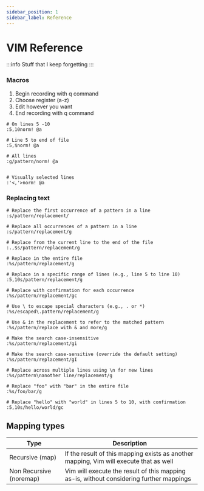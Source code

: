 ```yaml
---
sidebar_position: 1
sidebar_label: Reference
---
```


# VIM Reference

:::info
Stuff that I keep forgetting
:::

### Macros

1. Begin recording with q command
2. Choose register (a-z)
3. Edit however you want
4. End recording with q command

```vim
# On lines 5 -10
:5,10norm! @a

# Line 5 to end of file
:5,$norm! @a

# All lines
:g/pattern/norm! @a


# Visually selected lines
:'<,'>norm! @a
```

### Replacing text

```vi
# Replace the first occurrence of a pattern in a line
:s/pattern/replacement/

# Replace all occurrences of a pattern in a line
:s/pattern/replacement/g

# Replace from the current line to the end of the file
:.,$s/pattern/replacement/g

# Replace in the entire file
:%s/pattern/replacement/g

# Replace in a specific range of lines (e.g., line 5 to line 10)
:5,10s/pattern/replacement/g

# Replace with confirmation for each occurrence
:%s/pattern/replacement/gc

# Use \ to escape special characters (e.g., . or *)
:%s/escaped\.pattern/replacement/g

# Use & in the replacement to refer to the matched pattern
:%s/pattern/replace with & and more/g

# Make the search case-insensitive
:%s/pattern/replacement/gi

# Make the search case-sensitive (override the default setting)
:%s/pattern/replacement/gI

# Replace across multiple lines using \n for new lines
:%s/pattern\nanother line/replacement/g

# Replace "foo" with "bar" in the entire file
:%s/foo/bar/g

# Replace "hello" with "world" in lines 5 to 10, with confirmation
:5,10s/hello/world/gc

```

## Mapping types

| Type                    | Description                                                                             |
| ----------------------- | --------------------------------------------------------------------------------------- |
| Recursive (map)         | If the result of this mapping exists as another mapping, Vim will execute that as well  |
| Non Recursive (noremap) | Vim will execute the result of this mapping as-is, without considering further mappings |

